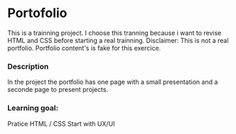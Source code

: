 # Portofolio
This is a trainning project. I choose this tranning because i want to revise HTML and CSS before starting a real trainning.
Disclaimer: This is not a real portfolio. Portfolio content's is fake for this exercice.

### Description
In the project the portfolio has one page with a small presentation and a seconde page to present projects.

### Learning goal:
Pratice HTML / CSS
Start with UX/UI
